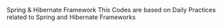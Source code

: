 Spring & Hibernate Framework
This Codes are based on Daily Practices related to Spring and Hibernate Frameworks
